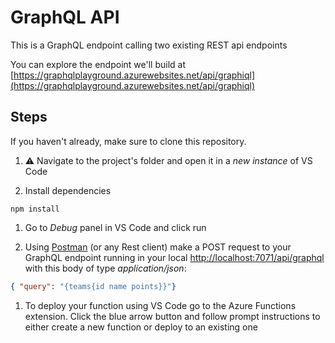 # GraphQL API

This is a GraphQL endpoint calling two existing REST api endpoints

You can explore the endpoint we'll build at [https://graphqlplayground.azurewebsites.net/api/graphiql](https://graphqlplayground.azurewebsites.net/api/graphiql)

## Steps

If you haven't already, make sure to clone this repository.

1. ⚠️ Navigate to the project's folder and open it in a *new instance* of VS Code

1. Install dependencies

```
npm install
```

1. Go to *Debug* panel in VS Code and click run

1. Using [Postman](https://www.getpostman.com/) (or any Rest client) make a POST request to your GraphQL endpoint running in your local [http://localhost:7071/api/graphql](http://localhost:7071/api/graphql) with this body of type *application/json*:

```json
{ "query": "{teams{id name points}}"}
```

1. To deploy your function using VS Code go to the Azure Functions extension. Click the blue arrow button and follow prompt instructions to either create a new function or deploy to an existing one
